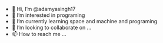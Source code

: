 - 👋 Hi, I’m @adamyasingh17
- 👀 I’m interested in programing
- 🌱 I’m currently learning space and machine and programing
- 💞️ I’m looking to collaborate on ...
- 📫 How to reach me ...

<!---
adamyasingh17/adamyasingh17 is a ✨ special ✨ repository because its `README.md` (this file) appears on your GitHub profile.
You can click the Preview link to take a look at your changes.
--->
